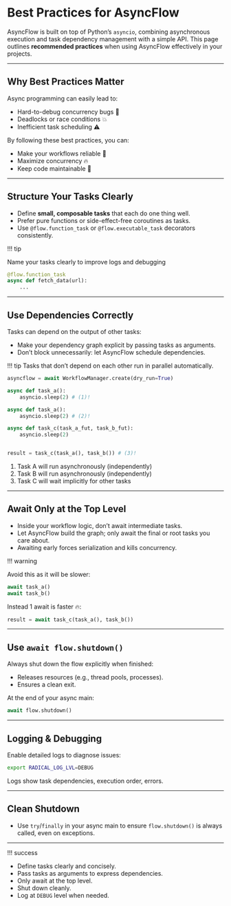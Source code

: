 
# Best Practices for AsyncFlow

AsyncFlow is built on top of Python’s `asyncio`, combining asynchronous execution and task dependency management with a simple API.
This page outlines **recommended practices** when using AsyncFlow effectively in your projects.

---

## Why Best Practices Matter

Async programming can easily lead to:

- Hard-to-debug concurrency bugs 🚨
- Deadlocks or race conditions 💥
- Inefficient task scheduling ⚠️

By following these best practices, you can:

- Make your workflows reliable 🏅
- Maximize concurrency 🔥
- Keep code maintainable 🔧

---

## Structure Your Tasks Clearly

- Define **small, composable tasks** that each do one thing well.
- Prefer pure functions or side-effect-free coroutines as tasks.
- Use `@flow.function_task` or `@flow.executable_task` decorators consistently.

!!! tip

Name your tasks clearly to improve logs and debugging
```python
@flow.function_task
async def fetch_data(url):
    ...
```
---

## Use Dependencies Correctly

Tasks can depend on the output of other tasks:
- Make your dependency graph explicit by passing tasks as arguments.
- Don’t block unnecessarily: let AsyncFlow schedule dependencies.

!!! tip
Tasks that don’t depend on each other run in parallel automatically.

```python
asyncflow = await WorkflowManager.create(dry_run=True)

async def task_a():
    asyncio.sleep(2) # (1)!

async def task_a():
    asyncio.sleep(2) # (2)!

async def task_c(task_a_fut, task_b_fut):
    asyncio.sleep(2)


result = task_c(task_a(), task_b()) # (3)!
```

1. Task A will run asynchronously (independently)
2. Task B will run asynchronously (independently)
3. Task C will wait implicitly for other tasks

---

## Await Only at the Top Level

- Inside your workflow logic, don’t await intermediate tasks.
- Let AsyncFlow build the graph; only await the final or root tasks you care about.
- Awaiting early forces serialization and kills concurrency.

!!! warning

Avoid this as it will be slower:

```python
await task_a()
await task_b()
```
Instead 1 await is faster 🔥:

```python
result = await task_c(task_a(), task_b())
```

---

## Use `await flow.shutdown()`

Always shut down the flow explicitly when finished:
- Releases resources (e.g., thread pools, processes).
- Ensures a clean exit.

At the end of your async main:

```python
await flow.shutdown()
```

---

## Logging & Debugging

Enable detailed logs to diagnose issues:
```bash
export RADICAL_LOG_LVL=DEBUG
```

Logs show task dependencies, execution order, errors.

---

## Clean Shutdown

- Use `try`/`finally` in your async main to ensure `flow.shutdown()` is always called, even on exceptions.

---

!!! success

- Define tasks clearly and concisely.
- Pass tasks as arguments to express dependencies.
- Only await at the top level.
- Shut down cleanly.
- Log at `DEBUG` level when needed.

